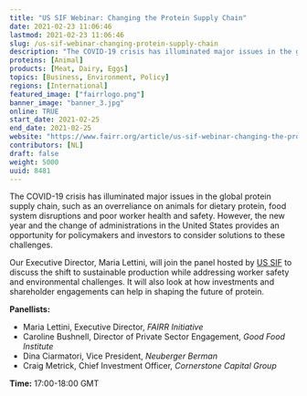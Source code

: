 ```yaml
---
title: "US SIF Webinar: Changing the Protein Supply Chain"
date: 2021-02-23 11:06:46
lastmod: 2021-02-23 11:06:46
slug: /us-sif-webinar-changing-protein-supply-chain
description: "The COVID-19 crisis has illuminated major issues in the global protein supply chain, such as an overreliance on animals for dietary protein, food system disruptions and poor worker health and safety. However, the new year and the change of administrations in the United States provides an opportunity for policymakers and investors to consider solutions to these challenges."
proteins: [Animal]
products: [Meat, Dairy, Eggs]
topics: [Business, Environment, Policy]
regions: [International]
featured_image: ["fairrlogo.png"]
banner_image: "banner_3.jpg"
online: TRUE
start_date: 2021-02-25
end_date: 2021-02-25
website: "https://www.fairr.org/article/us-sif-webinar-changing-the-protein-supply-chain/"
contributors: [NL]
draft: false
weight: 5000
uuid: 8481
---
```

<p>The COVID-19 crisis has illuminated major issues in the global protein supply chain, such as an overreliance on animals for dietary protein, food system disruptions and poor worker health and safety. However, the new year and the change of administrations in the United States provides an opportunity for policymakers and investors to consider solutions to these challenges.</p>
<p>Our Executive Director, Maria Lettini, will join the panel hosted by <a href="https://www.ussif.org/">US SIF</a> to discuss the shift to sustainable production while addressing worker safety and environmental challenges. It will also look at how investments and shareholder engagements can help in shaping the future of protein.</p>
<p><strong>Panellists:</strong></p>
<ul>
<li>Maria Lettini, Executive Director, <em>FAIRR Initiative</em></li>
<li>Caroline Bushnell, Director of Private Sector Engagement, <em>Good Food Institute</em></li>
<li>Dina Ciarmatori, Vice President, <em>Neuberger Berman</em></li>
<li>Craig Metrick, Chief Investment Officer, <em>Cornerstone Capital Group</em></li>
</ul>
<p><strong>Time:</strong> 17:00-18:00 GMT </p>
